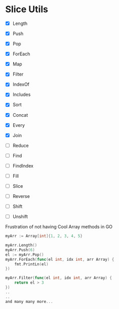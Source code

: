 # Slice Utils
- [x] Length
- [x] Push
- [x] Pop
- [x] ForEach
- [x] Map
- [x] Filter
- [x] IndexOf
- [x] Includes
- [x] Sort
- [x] Concat
- [x] Every
- [x] Join
- [ ] Reduce
- [ ] Find
- [ ] FindIndex
- [ ] Fill
- [ ] Slice
- [ ] Reverse
- [ ] Shift
- [ ] Unshift


Frustration of not having Cool Array methods in GO

```go
myArr := Array[int]{1, 2, 3, 4, 5}

myArr.Length()
myArr.Push(6)
el := myArr.Pop()
myArr.ForEach(func(el int, idx int, arr Array) {
    fmt.PrintLn(el)
})

myArr.Filter(func(el int, idx int, arr Array) {
    return el > 3
})
..
..
and many many more...
```